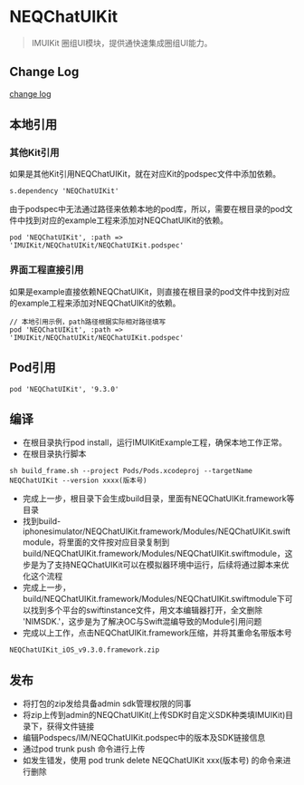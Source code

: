 # NEQChatUIKit

> IMUIKit 圈组UI模块，提供通快速集成圈组UI能力。

## Change Log

[change log](CHANGELOG.md)

## 本地引用

### 其他Kit引用
如果是其他Kit引用NEQChatUIKit，就在对应Kit的podspec文件中添加依赖。

```
s.dependency 'NEQChatUIKit'
```

由于podspec中无法通过路径来依赖本地的pod库，所以，需要在根目录的pod文件中找到对应的example工程来添加对NEQChatUIKit的依赖。

```
pod 'NEQChatUIKit', :path => 'IMUIKit/NEQChatUIKit/NEQChatUIKit.podspec'
```
### 界面工程直接引用
如果是example直接依赖NEQChatUIKit，则直接在根目录的pod文件中找到对应的example工程来添加对NEQChatUIKit的依赖。

```
// 本地引用示例，path路径根据实际相对路径填写
pod 'NEQChatUIKit', :path => 'IMUIKit/NEQChatUIKit/NEQChatUIKit.podspec'
```

## Pod引用
```
pod 'NEQChatUIKit', '9.3.0'
```
## 编译
- 在根目录执行pod install，运行IMUIKitExample工程，确保本地工作正常。
- 在根目录执行脚本

```
sh build_frame.sh --project Pods/Pods.xcodeproj --targetName NEQChatUIKit --version xxxx(版本号)
```
- 完成上一步，根目录下会生成build目录，里面有NEQChatUIKit.framework等目录
- 找到build-iphonesimulator/NEQChatUIKit.framework/Modules/NEQChatUIKit.swiftmodule，将里面的文件按对应目录复制到build/NEQChatUIKit.framework/Modules/NEQChatUIKit.swiftmodule，这步是为了支持NEQChatUIKit可以在模拟器环境中运行，后续将通过脚本来优化这个流程
- 完成上一步，build/NEQChatUIKit.framework/Modules/NEQChatUIKit.swiftmodule下可以找到多个平台的swiftinstance文件，用文本编辑器打开，全文删除 'NIMSDK.'，这步是为了解决OC与Swift混编导致的Module引用问题
- 完成以上工作，点击NEQChatUIKit.framework压缩，并将其重命名带版本号

```
NEQChatUIKit_iOS_v9.3.0.framework.zip
```
## 发布
- 将打包的zip发给具备admin sdk管理权限的同事
- 将zip上传到admin的NEQChatUIKit(上传SDK时自定义SDK种类填IMUIKit)目录下，获得文件链接
- 编辑Podspecs/IM/NEQChatUIKit.podspec中的版本及SDK链接信息
- 通过pod trunk push 命令进行上传
- 如发生错发，使用 pod trunk delete NEQChatUIKit xxx(版本号) 的命令来进行删除
